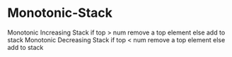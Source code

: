 # Monotonic-Stack
 Monotonic Increasing Stack
if top > num remove a top element else add to stack
 Monotonic Decreasing Stack
 if top < num remove a  top element else add to stack
